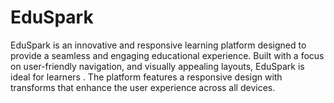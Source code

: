 # EduSpark
EduSpark is an innovative and responsive learning platform designed to provide a seamless and engaging educational experience. Built with a focus on user-friendly navigation, and visually appealing layouts, EduSpark is ideal for learners . The platform features a responsive design with transforms that enhance the user experience across all devices.
